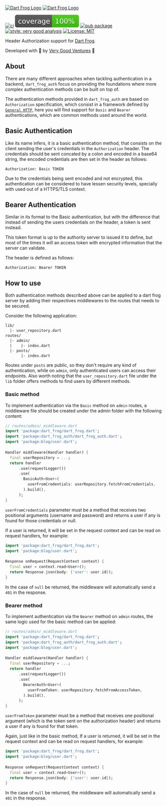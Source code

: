 [![Dart Frog Logo][logo_white]][dart_frog_link_dark]
[![Dart Frog Logo][logo_black]][dart_frog_link_light]

[![ci][ci_badge]][ci_link]
[![coverage][coverage_badge]][ci_link]
[![pub package][pub_badge]][pub_link]
[![style: very good analysis][very_good_analysis_badge]][very_good_analysis_link]
[![License: MIT][license_badge]][license_link]

Header Authorization support for [Dart Frog][dart_frog_link].

Developed with 💙 by [Very Good Ventures][very_good_ventures_link] 🦄

## About

There are many different approaches when tackling authentication in a backend, `dart_frog_auth`
focus on providing the foundations where more complex authentication methods can be built on top
of.

The authentication methods provided in `dart_frog_auth` are based on `Authorization` specification,
which consist in a framework defined by [`General HTTP`][general_http], here you will find support
for `Basic` and `Bearer` authentications, which are common methods used around the world.

## Basic Authentication

Like its name infers, it is a basic authentication method, that consists on the client sending
the user's credentials in the `Authorization` header. The credentials should be sent concated by a
colon and encoded in a base64 string, the encoded credentials are then set in the header as
follows:

```
Authorization: Basic TOKEN
```

Due to the credentials being sent encoded and not encrypted, this authentication can be considered
to have lessen security levels, specially with used out of a HTTPS/TLS context.

## Bearer Authentication

Similar in its format to the Basic authentication, but with the difference that instead of
sending the users credentials on the header, a token is sent instead.

This token format is up to the authority server to issued it to define, but most of the times
it will an access token with encrypted information that the server can validate.

The header is defined as follows:

```
Authorization: Bearer TOKEN
```

## How to use

Both authentication methods described above can be applied to a dart frog server by adding their
respectives middlewares to the routes that needs to be secured.

Consider the following application:
```
lib/
  |- user_repository.dart
routes/
  |- admin/
  |    |- index.dart
  |- posts/
       |- index.dart
```

Routes under `posts` are public, so they don't require any kind of authentication, while on
`admin`, only authenticated users can access their endpoints. Also worth noting that the
`user_repository.dart` file under the `lib` folder offers methods to find users by different
methods.

### Basic method

To implement authentication via the `Basic` method on `admin` routes, a middleware file should
be created under the admin folder with the following content:

```dart
// routes/admin/_middleware.dart
import 'package:dart_frog/dart_frog.dart';
import 'package:dart_frog_auth/dart_frog_auth.dart';
import 'package:blog/user.dart';

Handler middleware(Handler handler) {
  final userRepository = ...;
  return handler
      .use(requestLogger())
      .use(
        BasicAuth<User>(
          userFromCredentials: userRepository.fetchFromCredentials,
        ).build(),
      );
}
```

`userFromCredentials` parameter must be a method that receives two positional arguments (username
and password) and returns a user if any is found for those credentials or null.

If a user is returned, it will be set in the request context and can be read on request handlers,
for example:

```dart
import 'package:dart_frog/dart_frog.dart';
import 'package:blog/user.dart';

Response onRequest(RequestContext context) {
  final user = context.read<User>();
  return Response.json(body: {'user': user.id});
}
```

In the case of `null` be returned, the middleware will automatically send a `401` in the response.

### Bearer method

To implement authentication via the `Bearer` method on `admin` routes, the same logic used for the
basic method can be applied:

```dart
// routes/admin/_middleware.dart
import 'package:dart_frog/dart_frog.dart';
import 'package:dart_frog_auth/dart_frog_auth.dart';
import 'package:blog/user.dart';

Handler middleware(Handler handler) {
  final userRepository = ...;
  return handler
      .use(requestLogger())
      .use(
        BearerAuth<User>(
          userFromToken: userRepository.fetchFromAccessToken,
        ).build(),
      );
}
```

`userFromToken` parameter must be a method that receives one positional argument (which is the
token sent on the authorization header) and returns a user if any is found for that token.

Again, just like in the basic method, If a user is returned, it will be set in the request
context and can be read on request handlers, for example:

```dart
import 'package:dart_frog/dart_frog.dart';
import 'package:blog/user.dart';

Response onRequest(RequestContext context) {
  final user = context.read<User>();
  return Response.json(body: {'user': user.id});
}
```

In the case of `null` be returned, the middleware will automatically send a `401` in the response.

[ci_badge]: https://github.com/VeryGoodOpenSource/dart_frog/actions/workflows/dart_frog_web_socket.yaml/badge.svg
[ci_link]: https://github.com/VeryGoodOpenSource/dart_frog/actions/workflows/dart_frog_web_socket.yaml
[coverage_badge]: https://raw.githubusercontent.com/VeryGoodOpenSource/dart_frog/main/packages/dart_frog_web_socket/coverage_badge.svg
[dart_frog_link]: https://github.com/verygoodopensource/dart_frog
[dart_frog_link_dark]: https://github.com/verygoodopensource/dart_frog#gh-dark-mode-only
[dart_frog_link_light]: https://github.com/verygoodopensource/dart_frog#gh-light-mode-only
[license_badge]: https://img.shields.io/badge/license-MIT-blue.svg
[license_link]: https://opensource.org/licenses/MIT
[logo_black]: https://raw.githubusercontent.com/VeryGoodOpenSource/dart_frog/main/assets/dart_frog_logo_black.png#gh-light-mode-only
[logo_white]: https://raw.githubusercontent.com/VeryGoodOpenSource/dart_frog/main/assets/dart_frog_logo_white.png#gh-dark-mode-only
[pub_badge]: https://img.shields.io/pub/v/dart_frog_web_socket.svg
[pub_link]: https://pub.dartlang.org/packages/dart_frog_web_socket
[very_good_analysis_badge]: https://img.shields.io/badge/style-very_good_analysis-B22C89.svg
[very_good_analysis_link]: https://pub.dev/packages/very_good_analysis
[very_good_ventures_link]: https://verygood.ventures
[general_http]: https://developer.mozilla.org/en-US/docs/Web/HTTP/Authentication#the_general_http_authentication_framework
